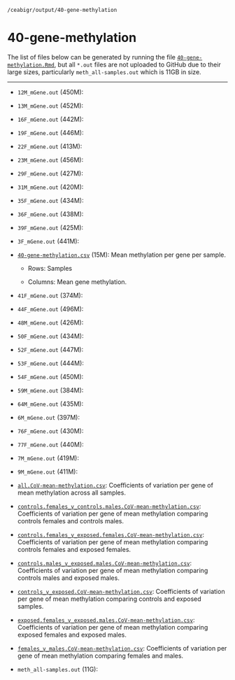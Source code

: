 `/ceabigr/output/40-gene-methylation`

# 40-gene-methylation

The list of files below can be generated by running the file [`40-gene-methylation.Rmd`](https://github.com/sr320/ceabigr/blob/main/code/40-gene-methylation.Rmd), but all `*.out` files are not uploaded to
GitHub due to their large sizes, particularly `meth_all-samples.out` which is 11GB in size.

---

- `12M_mGene.out` (450M):

- `13M_mGene.out` (452M):

- `16F_mGene.out` (442M):

- `19F_mGene.out` (446M):

- `22F_mGene.out` (413M):

- `23M_mGene.out` (456M):

- `29F_mGene.out` (427M):

- `31M_mGene.out` (420M):

- `35F_mGene.out` (434M):

- `36F_mGene.out` (438M):

- `39F_mGene.out` (425M):

- `3F_mGene.out` (441M):

- [`40-gene-methylation.csv`](https://github.com/sr320/ceabigr/blob/main/output/40-gene-methylation/40-gene-methylation.csv) (15M): Mean methylation per gene per sample.

  - Rows: Samples

  - Columns: Mean gene methylation.

- `41F_mGene.out` (374M):

- `44F_mGene.out` (496M):

- `48M_mGene.out` (426M):

- `50F_mGene.out` (434M):

- `52F_mGene.out` (447M):

- `53F_mGene.out` (444M):

- `54F_mGene.out` (450M):

- `59M_mGene.out` (384M):

- `64M_mGene.out` (435M):

- `6M_mGene.out` (397M):

- `76F_mGene.out` (430M):

- `77F_mGene.out` (440M):

- `7M_mGene.out` (419M):

- `9M_mGene.out` (411M):

 - [`all.CoV-mean-methylation.csv`](https://github.com/sr320/ceabigr/blob/main/output/40-gene-methylation/all.CoV-mean-methylation.csv): Coefficients of variation per gene of mean methylation across all samples.

 - [`controls.females_v_controls.males.CoV-mean-methylation.csv`](https://github.com/sr320/ceabigr/blob/main/output/40-gene-methylation/controls.females_v_controls.males.CoV-mean-methylation.csv): Coefficients of variation per gene of mean methylation comparing controls females and controls males.

 - [`controls.females_v_exposed.females.CoV-mean-methylation.csv`](https://github.com/sr320/ceabigr/blob/main/output/40-gene-methylation/controls.females_v_exposed.females.CoV-mean-methylation.csv): Coefficients of variation per gene of mean methylation comparing controls females and exposed females.

 - [`controls.males_v_exposed.males.CoV-mean-methylation.csv`](https://github.com/sr320/ceabigr/blob/main/output/40-gene-methylation/controls.males_v_exposed.males.CoV-mean-methylation.csv): Coefficients of variation per gene of mean methylation comparing controls males and exposed males.

 - [`controls_v_exposed.CoV-mean-methylation.csv`](https://github.com/sr320/ceabigr/blob/main/output/40-gene-methylation/controls_v_exposed.CoV-mean-methylation.csv): Coefficients of variation per gene of mean methylation comparing controls and exposed samples.

 - [`exposed.females_v_exposed.males.CoV-mean-methylation.csv`](https://github.com/sr320/ceabigr/blob/main/output/40-gene-methylation/exposed.females_v_exposed.males.CoV-mean-methylation.csv): Coefficients of variation per gene of mean methylation comparing exposed females and exposed males.

 - [`females_v_males.CoV-mean-methylation.csv`](https://github.com/sr320/ceabigr/blob/main/output/40-gene-methylation/females_v_males.CoV-mean-methylation.csv): Coefficients of variation per gene of mean methylation comparing females and males.

- `meth_all-samples.out` (11G):
